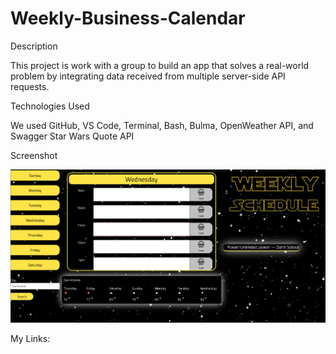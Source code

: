 # Weekly-Business-Calendar

Description

This project is work with a group to build an app that solves a real-world problem by integrating data received from multiple server-side API requests. 

Technologies Used

We used GitHub, VS Code, Terminal, Bash, Bulma, OpenWeather API, and Swagger Star Wars Quote API


Screenshot

![screen-shot](assets/images/Screen-Shot.png)

My Links:

